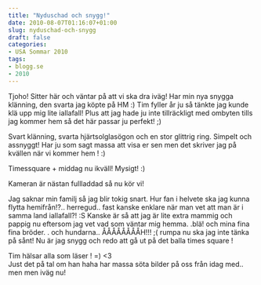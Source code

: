 ```yaml
---
title: "Nyduschad och snygg!"
date: 2010-08-07T01:16:07+01:00
slug: nyduschad-och-snygg
draft: false
categories:
- USA Sommar 2010
tags:
- blogg.se
- 2010
---
```

Tjoho! Sitter här och väntar på att vi ska dra iväg! Har min nya snygga klänning, den svarta jag köpte på HM :) Tim fyller år ju så tänkte jag kunde klä upp mig lite iallafall! Plus att jag hade ju inte tillräckligt med ombyten tills jag kommer hem så det här passar ju perfekt! ;)  
  
  
Svart klänning, svarta hjärtsolglasögon och en stor glittrig ring. Simpelt och assnyggt! Har ju som sagt massa att visa er sen men det skriver jag på kvällen när vi kommer hem ! :)  
  
  
Timessquare + middag nu ikväll! Mysigt! :)  
  
Kameran är nästan fullladdad så nu kör vi!  
  
  
  
  
Jag saknar min familj så jag blir tokig snart. Hur fan i helvete ska jag kunna flytta hemifrån!?.. herregud.. fast kanske enklare när man vet att man är i samma land iallafall?! :S Kanske är så att jag är lite extra mammig och pappig nu eftersom jag vet vad som väntar mig hemma. .blä! och mina fina fina bröder. . och hundarna.. ÅÅÅÅÅÅÅÅH!!! ;( rumpa nu ska jag inte tänka på sånt! Nu är jag snygg och redo att gå ut på det balla times square !  
  
  
  
Tim hälsar alla som läser ! =) <3  
Just det på tal om han haha har massa söta bilder på oss från idag med.. men men iväg nu!